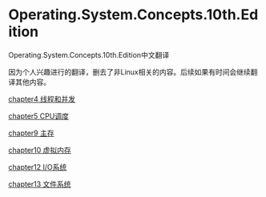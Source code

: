 # Operating.System.Concepts.10th.Edition
Operating.System.Concepts.10th.Edition中文翻译

因为个人兴趣进行的翻译，删去了非Linux相关的内容。后续如果有时间会继续翻译其他内容。

[chapter4 线程和并发](Operating.System.Concepts中文/part%20two/chapter%204%20线程和并发/线程和并发.md)

[chapter5 CPU调度](Operating.System.Concepts中文/part%20two/chapter%205%20CPU调度/CPU调度.md)

[chapter9 主存](Operating.System.Concepts中文/part%20four/chapter%209%20主存/主存.md)

[chapter10 虚拟内存](Operating.System.Concepts中文/part%20four/chapter%2010%20虚拟内存/虚拟内存.md)

[chapter12 I/O系统](Operating.System.Concepts中文/part%20five/chapter%2012%20IO系统/IO系统.md)

[chapter13 文件系统](Operating.System.Concepts中文/part%20six/chapter%2013%20文件系统/文件系统.md)

